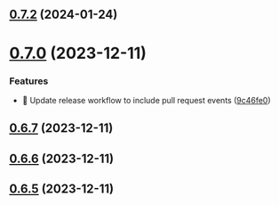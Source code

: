## [0.7.2](https://github.com/ConsDotPy/yalemi-api/compare/v0.7.0...v0.7.2) (2024-01-24)



# [0.7.0](https://github.com/ConsDotPy/yalemi-api/compare/v0.6.7...v0.7.0) (2023-12-11)


### Features

* :bookmark: Update release workflow to include pull request events ([9c46fe0](https://github.com/ConsDotPy/yalemi-api/commit/9c46fe024527d95b79e6aae65fd2522a6dea7f11))



## [0.6.7](https://github.com/ConsDotPy/yalemi-api/compare/v0.6.6...v0.6.7) (2023-12-11)



## [0.6.6](https://github.com/ConsDotPy/yalemi-api/compare/v0.6.5...v0.6.6) (2023-12-11)



## [0.6.5](https://github.com/ConsDotPy/yalemi-api/compare/v0.6.4...v0.6.5) (2023-12-11)



